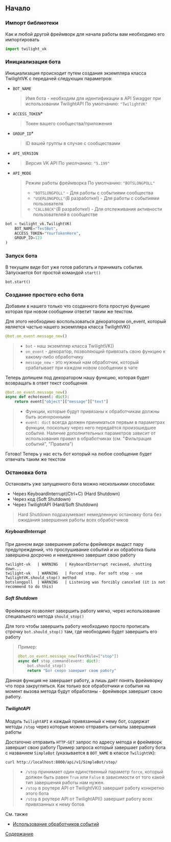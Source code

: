 ## Начало

### Импорт библиотеки

Как и любой другой фреймворк для начала работы вам необходимо его импортировать
```python
import twilight_vk
```

### Инициализация бота

Инициализация происходит путем создания экземпляра класса TwilightVK с передачей следующих параметров:
+ `BOT_NAME`
  >Имя бота - необходим для идентификации в API Swagger при использовании TwilightAPI
  >По умолчанию: `"TwilightVK"`
+ `ACCESS_TOKEN`*
  >Токен вашего сообщества/приложения
+ `GROUP_ID`*
  >ID вашей группы в случае с сообществами
+ `API_VERSION`
+ >Версия VK API
  >По умолчанию: `"5.199"`
+ `API_MODE`
  >Режим работы фреймворка
  >По умолчанию: `"BOTSLONGPOLL"`
  >+ `"BOTSLONGPOLL"` - Для работы с событиями сообщества
  >+ `"USERLONGPOLL"`(В разработке!) - Для работы с событиями пользователя
  >+ `"CALLBACK"`(В разработке!) - Для отслеживания активности пользователей в сообществе
```python
bot = twilight_vk.TwilightVK(
    BOT_NAME="TestBot",
    ACCESS_TOKEN="YourTokenHere",
    GROUP_ID=123
)
```

### Запуск бота
В текущем виде бот уже готов работать и принимать события. Запускается бот простой командой `start()`
```python
bot.start()
```

### Создание простого echo бота
Добавим в нашего только что созданного бота простую функцию которая при новом сообщении ответит таким же текстом.

Для этого необходимо воспользоваться декоратором on_event, который является частью нашего экземпляра класса TwilightVK()
```python
@bot.on_event.message_new()
```
> + `bot` - наш экземпляр класса TwilightVK()
> + `on_event` - декоратор, позволяющий привязать свою функцию к какому-либо обработчику
> + `message_new` - это нужный нам обработчик, который срабатывает при каждом новом сообщении в чате

Теперь допишем под декоратором нашу функцию, которая будет возвращать в ответ текст сообщения
```python
@bot.on_event.message_new()
async def echo(event: dict):
    return event["object"]["message"]["text"]
```
> + Функции, которые будут привязаны к обработчикам должны быть асинхронными
> + `event: dict` всегда должен приниматься первым в параметрах функции, поскольку через него передаётся произошедшее событие. Наличие дополнительных параметров зависит от использования правил в обработчиках (см. "Фильтрация событий", "Правила")

Готово! Теперь у нас есть бот который на любое сообщение будет отвечать таким же текстом

### Остановка бота
Остановить уже запущенного бота можно несколькими способами:
+ Через KeyboardInterrupt(Ctrl+C) (Hard Shutdown)
+ Через код (Soft Shutdown)
+ Через TwilightAPI (Hard/Soft Shutdown)
> Hard Shutdown подразумевает немедленную остановку бота без ожидания завершения работы всех обработчиков

##### KeyboardInterrupt
При данном виде завершения работы фреймворк выдаст пару предупреждений, что прослушивание событий и их обработка была завершена досрочно и немедленно завершит свою работу
```
twilight-vk   | WARNING   | KeyboardInterrupt recieved, shutting down...
twilight-vk   | WARNING   | Forced stop. For soft stop - use TwilightVK.should_stop() method
botslongpoll  | WARNING   | Listening was forcibly canceled (it is not recommend to do this)
```

##### Soft Shutdown
Фреймворк позволяет завершить работу мягко, через использование специального метода `should_stop()`

Для того чтобы завершить работу необходимо просто прописать строчку `bot.should_stop()` там, где необходимо будет завершить его работу
> Пример:
> ```python
> @bot.on_event.message_new(TextRule=["stop"])
> async def stop_command(event: dict):
>     bot.should_stop()
>     return "Бот скоро завершит свою работу"
> ```

Данная функция не завершает работу, а лишь даёт понять фреймворку что пора закругляться.
Как только все обработчики и события на момент вызова метода будут обработаны - фреймворк завершит свою работу.

##### TwilightAPI
Модуль `TwilightAPI` и каждый привязанный к нему бот, содержат методы `/stop` через которые можно отправить сигналы завершения работы

Достаточно отправить `HTTP-GET` запрос по адресу метода и фреймворк завершит свою работу
Пример запроса который завершает работу бота с названием `SimpleBot` (указывается в `BOT_NAME` в классе `TwilightVK`):
```
curl http://localhost:8000/api/v1/SimpleBot/stop/
```

> + `/stop` принимает один единственный параметр `force`, который должен быть равен `True` или `False` в зависимости от того какой тип завершения работы нам нужен.
> + `/stop` в роутере API от TwilightVK() завершит работу конкретно этого бота
> + `/stop` в роутере API от TwilightAPI() завершит работу всех привязанных к нему ботов 

См. также
+ [Использование обработчиков событий]()

[Содержание](/docs/content.md)